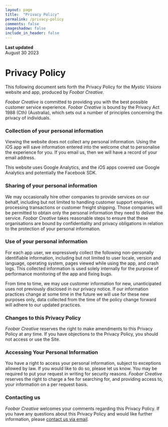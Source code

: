 ```yaml
---
layout: page
title:  "Privacy Policy"
permalink: /privacy-policy
comments: false
imageshadow: false
include_in_header: false
---
```


**Last updated**  
August 30 2023

# Privacy Policy

This following document sets forth the Privacy Policy for the _Mystic Visions_ website and app, produced by _Foobar Creative_.

_Foobar Creative_ is committed to providing you with the best possible customer service experience. _Foobar Creative_ is bound by the Privacy Act 1988 (Cth) (Australia), which sets out a number of principles concerning the privacy of individuals.

### Collection of your personal information

Viewing the website does not collect any personal information. Using the iOS app will save information entered into the welcome chat to personalise the experience for you. If you email us, then we will have a record of your email address.

This website uses Google Analytics, and the iOS apps covered use Google Analytics and potentially the Facebook SDK.

### Sharing of your personal information

We may occasionally hire other companies to provide services on our behalf, including but not limited to handling customer support enquiries, processing transactions or customer freight shipping. Those companies will be permitted to obtain only the personal information they need to deliver the service. _Foobar Creative_ takes reasonable steps to ensure that these organisations are bound by confidentiality and privacy obligations in relation to the protection of your personal information.

### Use of your personal information

For each app user, we expressively collect the following non-personally identifiable information, including but not limited to user locale, version and language, operating system, pages viewed while using the app, and crash logs. This collected information is used solely internally for the purpose of performance monitoring of the app and fixing bugs.

From time to time, we may use customer information for new, unanticipated uses not previously disclosed in our privacy notice. If our information practices change at some time in the future we will use for these new purposes only, data collected from the time of the policy change forward will adhere to our updated practices.

### Changes to this Privacy Policy

_Foobar Creative_ reserves the right to make amendments to this Privacy Policy at any time. If you have objections to the Privacy Policy, you should not access or use the Site.

### Accessing Your Personal Information

You have a right to access your personal information, subject to exceptions allowed by law. If you would like to do so, please let us know. You may be required to put your request in writing for security reasons. _Foobar Creative_ reserves the right to charge a fee for searching for, and providing access to, your information on a per request basis.

### Contacting us

_Foobar Creative_ welcomes your comments regarding this Privacy Policy. If you have any questions about this Privacy Policy and would like further information, please [contact us via email](mailto:support@mysticvisions.app).